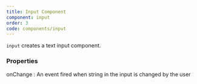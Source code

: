 ```yaml
---
title: Input Component
component: input
order: 3
code: components/input
---
```


`input` creates a text input component.

### Properties

onChange
: An event fired when string in the input is changed by the user
